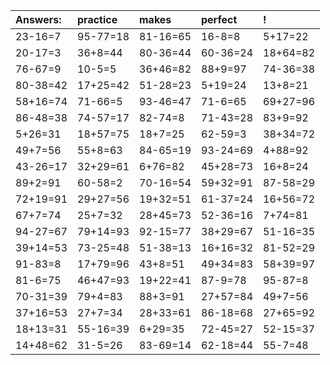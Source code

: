 | Answers: | practice | makes | perfect | ! |
| :--- | :--- | :--- | :--- | :--- |
| 23-16=7 | 95-77=18 | 81-16=65 | 16-8=8 | 5+17=22 | 
| 20-17=3 | 36+8=44 | 80-36=44 | 60-36=24 | 18+64=82 | 
| 76-67=9 | 10-5=5 | 36+46=82 | 88+9=97 | 74-36=38 | 
| 80-38=42 | 17+25=42 | 51-28=23 | 5+19=24 | 13+8=21 | 
| 58+16=74 | 71-66=5 | 93-46=47 | 71-6=65 | 69+27=96 | 
| 86-48=38 | 74-57=17 | 82-74=8 | 71-43=28 | 83+9=92 | 
| 5+26=31 | 18+57=75 | 18+7=25 | 62-59=3 | 38+34=72 | 
| 49+7=56 | 55+8=63 | 84-65=19 | 93-24=69 | 4+88=92 | 
| 43-26=17 | 32+29=61 | 6+76=82 | 45+28=73 | 16+8=24 | 
| 89+2=91 | 60-58=2 | 70-16=54 | 59+32=91 | 87-58=29 | 
| 72+19=91 | 29+27=56 | 19+32=51 | 61-37=24 | 16+56=72 | 
| 67+7=74 | 25+7=32 | 28+45=73 | 52-36=16 | 7+74=81 | 
| 94-27=67 | 79+14=93 | 92-15=77 | 38+29=67 | 51-16=35 | 
| 39+14=53 | 73-25=48 | 51-38=13 | 16+16=32 | 81-52=29 | 
| 91-83=8 | 17+79=96 | 43+8=51 | 49+34=83 | 58+39=97 | 
| 81-6=75 | 46+47=93 | 19+22=41 | 87-9=78 | 95-87=8 | 
| 70-31=39 | 79+4=83 | 88+3=91 | 27+57=84 | 49+7=56 | 
| 37+16=53 | 27+7=34 | 28+33=61 | 86-18=68 | 27+65=92 | 
| 18+13=31 | 55-16=39 | 6+29=35 | 72-45=27 | 52-15=37 | 
| 14+48=62 | 31-5=26 | 83-69=14 | 62-18=44 | 55-7=48 | 
